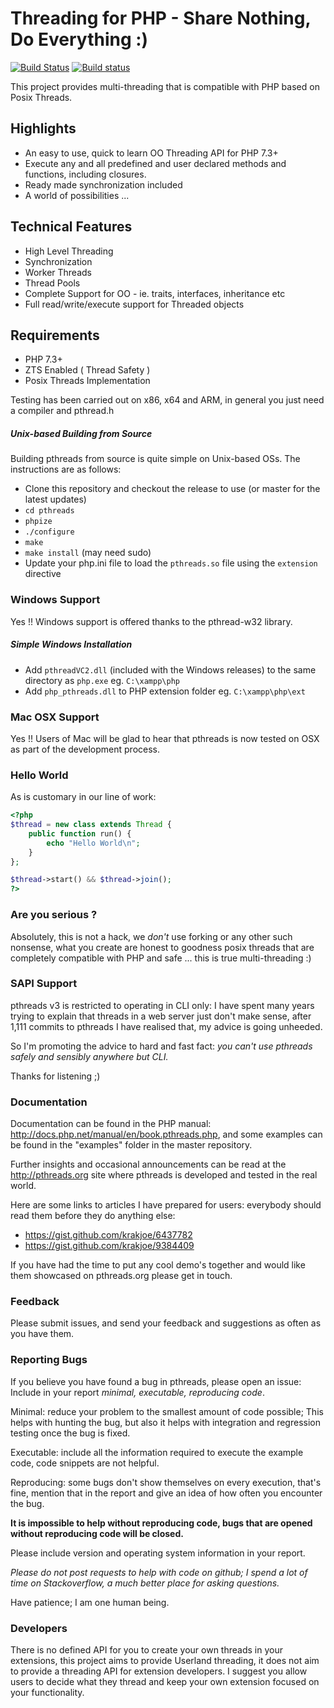 # Threading for PHP - Share Nothing, Do Everything :)

[![Build Status](https://travis-ci.com/pmmp/pthreads.svg?branch=fork)](https://travis-ci.com/pmmp/pthreads)
[![Build status](https://ci.appveyor.com/api/projects/status/929kgwur23p40n1y/branch/fork?svg=true)](https://ci.appveyor.com/project/pmmp/pthreads/branch/fork)
<!---
[![Average time to resolve an issue](http://isitmaintained.com/badge/resolution/krakjoe/pthreads.svg)](http://isitmaintained.com/project/krakjoe/pthreads "Average time to resolve an issue")
[![Percentage of issues still open](http://isitmaintained.com/badge/open/krakjoe/pthreads.svg)](http://isitmaintained.com/project/krakjoe/pthreads "Percentage of issues still open")
[![Join the chat at https://gitter.im/krakjoe/pthreads](https://badges.gitter.im/Join%20Chat.svg)](https://gitter.im/krakjoe/pthreads?utm_source=badge&utm_medium=badge&utm_campaign=pr-badge&utm_content=badge)
-->
This project provides multi-threading that is compatible with PHP based on Posix Threads.

## Highlights

* An easy to use, quick to learn OO Threading API for PHP 7.3+
* Execute any and all predefined and user declared methods and functions, including closures.
* Ready made synchronization included
* A world of possibilities ...

## Technical Features

* High Level Threading
* Synchronization
* Worker Threads
* Thread Pools
* Complete Support for OO - ie. traits, interfaces, inheritance etc
* Full read/write/execute support for Threaded objects

## Requirements

* PHP 7.3+
* ZTS Enabled ( Thread Safety )
* Posix Threads Implementation

Testing has been carried out on x86, x64 and ARM, in general you just need a compiler and pthread.h

##### Unix-based Building from Source

Building pthreads from source is quite simple on Unix-based OSs. The instructions are as follows:
 * Clone this repository and checkout the release to use (or master for the latest updates)
 * `cd pthreads`
 * `phpize`
 * `./configure`
 * `make`
 * `make install` (may need sudo)
 * Update your php.ini file to load the `pthreads.so` file using the `extension` directive

### Windows Support

Yes !! Windows support is offered thanks to the pthread-w32 library.

##### Simple Windows Installation

* Add `pthreadVC2.dll` (included with the Windows releases) to the same directory as `php.exe` eg. `C:\xampp\php`
* Add `php_pthreads.dll` to PHP extension folder eg. `C:\xampp\php\ext`

### Mac OSX Support

Yes !! Users of Mac will be glad to hear that pthreads is now tested on OSX as part of the development process.

### Hello World

As is customary in our line of work:

```php
<?php
$thread = new class extends Thread {
	public function run() {
		echo "Hello World\n";
	}
};

$thread->start() && $thread->join();
?>
```

### Are you serious ?

Absolutely, this is not a hack, we _don't_ use forking or any other such nonsense, what you create are honest to goodness posix threads that are completely compatible with PHP and safe ... this is true multi-threading :)

### SAPI Support

pthreads v3 is restricted to operating in CLI only: I have spent many years trying to explain that threads in a web server just don't make sense, after 1,111 commits to pthreads I have realised that, my advice is going unheeded.

So I'm promoting the advice to hard and fast fact: *you can't use pthreads safely and sensibly anywhere but CLI.*

Thanks for listening ;)

### Documentation 

Documentation can be found in the PHP manual: http://docs.php.net/manual/en/book.pthreads.php, and some examples can be found in the "examples" folder in the master repository.

Further insights and occasional announcements can be read at the http://pthreads.org site where pthreads is developed and tested in the real world.

Here are some links to articles I have prepared for users: everybody should read them before they do anything else:

 - https://gist.github.com/krakjoe/6437782
 - https://gist.github.com/krakjoe/9384409

If you have had the time to put any cool demo's together and would like them showcased on pthreads.org please get in touch.

### Feedback

Please submit issues, and send your feedback and suggestions as often as you have them.

### Reporting Bugs

If you believe you have found a bug in pthreads, please open an issue: Include in your report *minimal, executable, reproducing code*.

Minimal:     reduce your problem to the smallest amount of code possible; This helps with hunting the bug, but also it helps with integration and regression testing once the bug is fixed.

Executable:  include all the information required to execute the example code, code snippets are not helpful.

Reproducing: some bugs don't show themselves on every execution, that's fine, mention that in the report and give an idea of how often you encounter the bug.

__It is impossible to help without reproducing code, bugs that are opened without reproducing code will be closed.__

Please include version and operating system information in your report.

*Please do not post requests to help with code on github; I spend a lot of time on Stackoverflow, a much better place for asking questions.*

Have patience; I am one human being.

### Developers

There is no defined API for you to create your own threads in your extensions, this project aims to provide Userland threading, it does not aim to provide a threading API for extension developers. I suggest you allow users to decide what they thread and keep your own extension focused on your functionality.
